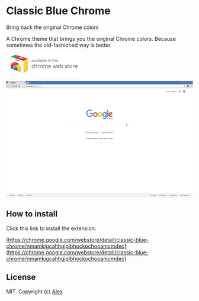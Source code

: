 # Classic Blue Chrome
Bring back the original Chrome colors

A Chrome theme that brings you the original Chrome colors. Because sometimes the old-fashioned way is better.

[![Available in the Chrome Web Store](assets/chrome_web_store.png)](https://chrome.google.com/webstore/detail/classic-blue-chrome/nmamkjgcahhgjplbhockochooamcmdec)

![Original Chrome color transform](assets/screenshot.jpg)

## How to install

Click this link to install the extension:

[https://chrome.google.com/webstore/detail/classic-blue-chrome/nmamkjgcahhgjplbhockochooamcmdec](https://chrome.google.com/webstore/detail/classic-blue-chrome/nmamkjgcahhgjplbhockochooamcmdec)

## License

MIT. Copyright (c) [Alex](https://github.com/alxhotel)

